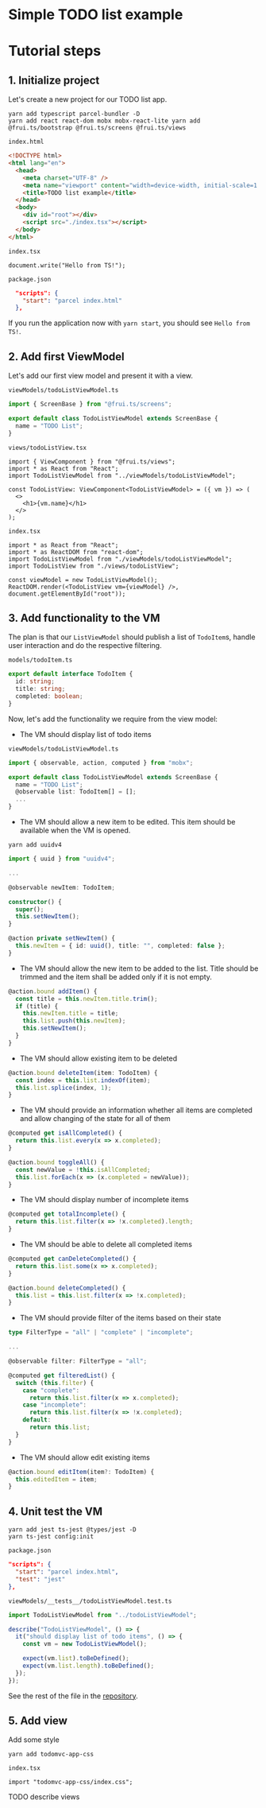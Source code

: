 # Simple TODO list example

# Tutorial steps

## 1. Initialize project

Let's create a new project for our TODO list app.

```
yarn add typescript parcel-bundler -D
yarn add react react-dom mobx mobx-react-lite yarn add @frui.ts/bootstrap @frui.ts/screens @frui.ts/views
```

`index.html`
```html
<!DOCTYPE html>
<html lang="en">
  <head>
    <meta charset="UTF-8" />
    <meta name="viewport" content="width=device-width, initial-scale=1.0" />
    <title>TODO list example</title>
  </head>
  <body>
    <div id="root"></div>
    <script src="./index.tsx"></script>
  </body>
</html>
```

`index.tsx`
```tsx
document.write("Hello from TS!");
```

`package.json`
```json
  "scripts": {
    "start": "parcel index.html"
  },
```

If you run the application now with `yarn start`, you should see `Hello from TS!`.

## 2. Add first ViewModel

Let's add our first view model and present it with a view.

`viewModels/todoListViewModel.ts`
```ts
import { ScreenBase } from "@frui.ts/screens";

export default class TodoListViewModel extends ScreenBase {
  name = "TODO List";
}
```

`views/todoListView.tsx`
```tsx
import { ViewComponent } from "@frui.ts/views";
import * as React from "React";
import TodoListViewModel from "../viewModels/todoListViewModel";

const TodoListView: ViewComponent<TodoListViewModel> = ({ vm }) => (
  <>
    <h1>{vm.name}</h1>
  </>
);
```

`index.tsx`
```tsx
import * as React from "React";
import * as ReactDOM from "react-dom";
import TodoListViewModel from "./viewModels/todoListViewModel";
import TodoListView from "./views/todoListView";

const viewModel = new TodoListViewModel();
ReactDOM.render(<TodoListView vm={viewModel} />, document.getElementById("root"));
```

## 3. Add functionality to the VM

The plan is that our `ListViewModel` should publish a list of `TodoItem`s, handle user interaction and do the respective filtering.

`models/todoItem.ts`
```ts
export default interface TodoItem {
  id: string;
  title: string;
  completed: boolean;
}
```

Now, let's add the functionality we require from the view model:

- The VM should display list of todo items

`viewModels/todoListViewModel.ts`
```ts
import { observable, action, computed } from "mobx";

export default class TodoListViewModel extends ScreenBase {
  name = "TODO List";
  @observable list: TodoItem[] = [];
  ...
}
```

- The VM should allow a new item to be edited. This item should be available when the VM is opened.

```
yarn add uuidv4
```

```ts
import { uuid } from "uuidv4";

...

@observable newItem: TodoItem;

constructor() {
  super();
  this.setNewItem();
}

@action private setNewItem() {
  this.newItem = { id: uuid(), title: "", completed: false };
}
```

- The VM should allow the new item to be added to the list. Title should be trimmed and the item shall be added only if it is not empty.

```ts
@action.bound addItem() {
  const title = this.newItem.title.trim();
  if (title) {
    this.newItem.title = title;
    this.list.push(this.newItem);
    this.setNewItem();
  }
}
```

- The VM should allow existing item to be deleted

```ts
@action.bound deleteItem(item: TodoItem) {
  const index = this.list.indexOf(item);
  this.list.splice(index, 1);
}
```

- The VM should provide an information whether all items are completed and allow changing of the state for all of them

```ts
@computed get isAllCompleted() {
  return this.list.every(x => x.completed);
}

@action.bound toggleAll() {
  const newValue = !this.isAllCompleted;
  this.list.forEach(x => (x.completed = newValue));
}
```

- The VM should display number of incomplete items

```ts
@computed get totalIncomplete() {
  return this.list.filter(x => !x.completed).length;
}
```

- The VM should be able to delete all completed items

```ts
@computed get canDeleteCompleted() {
  return this.list.some(x => x.completed);
}

@action.bound deleteCompleted() {
  this.list = this.list.filter(x => !x.completed);
}
```

- The VM should provide filter of the items based on their state

```ts
type FilterType = "all" | "complete" | "incomplete";

...

@observable filter: FilterType = "all";

@computed get filteredList() {
  switch (this.filter) {
    case "complete":
      return this.list.filter(x => x.completed);
    case "incomplete":
      return this.list.filter(x => !x.completed);
    default:
      return this.list;
  }
}
```

- The VM should allow edit existing items

```ts
@action.bound editItem(item?: TodoItem) {
  this.editedItem = item;
}
```

## 4. Unit test the VM

```
yarn add jest ts-jest @types/jest -D
yarn ts-jest config:init
```

`package.json`
```json
"scripts": {
  "start": "parcel index.html",
  "test": "jest"
},
```

`viewModels/__tests__/todoListViewModel.test.ts`
```ts
import TodoListViewModel from "../todoListViewModel";

describe("TodoListViewModel", () => {
  it("should display list of todo items", () => {
    const vm = new TodoListViewModel();

    expect(vm.list).toBeDefined();
    expect(vm.list.length).toBeDefined();
  });
});
```
See the rest of the file in the [repository](viewModels/__tests__/todoListViewModel.test.ts).

## 5. Add view

Add some style

```
yarn add todomvc-app-css
```

`index.tsx`
```tsx
import "todomvc-app-css/index.css";
```

TODO describe views
